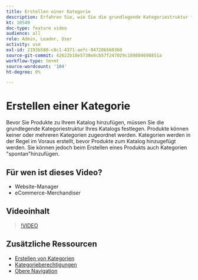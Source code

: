 ```yaml
---
title: Erstellen einer Kategorie
description: Erfahren Sie, wie Sie die grundlegende Kategoriestruktur für Ihren Produktkatalog definieren.
kt: 10549
doc-type: feature video
audience: all
role: Admin, Leader, User
activity: use
exl-id: 2193b580-c8c1-4371-aefc-94720b560360
source-git-commit: 42622b18e5738e8cb57f247029c189884698851a
workflow-type: tm+mt
source-wordcount: '104'
ht-degree: 0%

---
```


# Erstellen einer Kategorie

Bevor Sie Produkte zu Ihrem Katalog hinzufügen, müssen Sie die grundlegende Kategoriestruktur Ihres Katalogs festlegen. Produkte können keiner oder mehreren Kategorien zugeordnet werden. Kategorien werden in der Regel im Voraus erstellt, bevor Produkte zum Katalog hinzugefügt werden. Sie können jedoch beim Erstellen eines Produkts auch Kategorien &quot;spontan&quot;hinzufügen.

## Für wen ist dieses Video?

- Website-Manager
- eCommerce-Merchandiser

## Videoinhalt

>[!VIDEO](https://video.tv.adobe.com/v/343746?quality=12&learn=on)

## Zusätzliche Ressourcen

- [Erstellen von Kategorien](https://docs.magento.com/user-guide/catalog/category-create.html)
- [Kategorieberechtigungen](https://docs.magento.com/user-guide/catalog/category-permissions.html)
- [Obere Navigation](https://docs.magento.com/user-guide/catalog/navigation-top.html)
